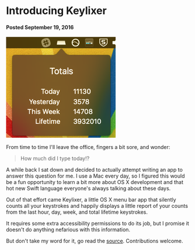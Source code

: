 # Introducing Keylixer
#### Posted September 19, 2016

<img src="../assets/images/keylixer-screen1.png" width="300"/>

From time to time I'll leave the office, fingers a bit sore, and wonder:

> How much did I type today!?

A while back I sat down and decided to actually attempt writing an app to
answer this question for me. I use a Mac every day, so I figured this would be
a fun opportunity to learn a bit more about OS X development and that hot new
Swift language everyone's always talking about these days.

Out of that effort came Keylixer, a little OS X menu bar app that silently
counts all your keystrokes and happily displays a little report of your counts
from the last hour, day, week, and total lifetime keystrokes.

It requires some extra accessibility permissions to do its job, but I promise
it doesn't do anything nefarious with this information.

But don't take my word for it, go read the [source][source]. Contributions
welcome.

[source]: https://github.com/dougblack/keylixer
